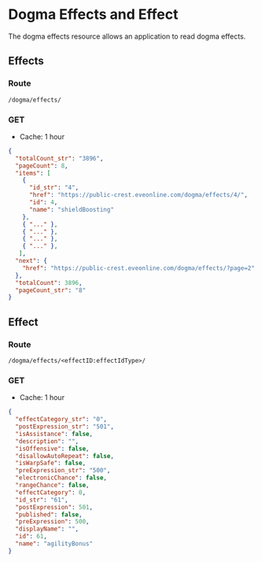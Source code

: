 # Dogma Effects and Effect
The dogma effects resource allows an application to read dogma effects.

## Effects
### Route
``/dogma/effects/``

### GET
* Cache: 1 hour

```json
{
  "totalCount_str": "3896",
  "pageCount": 8,
  "items": [
    {
      "id_str": "4",
      "href": "https://public-crest.eveonline.com/dogma/effects/4/",
      "id": 4,
      "name": "shieldBoosting"
    },
    { "..." },
    { "..." },
    { "..." },
    { "..." },
   ],
  "next": {
    "href": "https://public-crest.eveonline.com/dogma/effects/?page=2"
  },
  "totalCount": 3896,
  "pageCount_str": "8"
}
```

## Effect
### Route
``/dogma/effects/<effectID:effectIdType>/``

### GET
* Cache: 1 hour

```json
{
  "effectCategory_str": "0",
  "postExpression_str": "501",
  "isAssistance": false,
  "description": "",
  "isOffensive": false,
  "disallowAutoRepeat": false,
  "isWarpSafe": false,
  "preExpression_str": "500",
  "electronicChance": false,
  "rangeChance": false,
  "effectCategory": 0,
  "id_str": "61",
  "postExpression": 501,
  "published": false,
  "preExpression": 500,
  "displayName": "",
  "id": 61,
  "name": "agilityBonus"
}
```